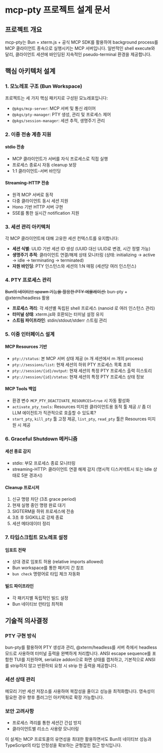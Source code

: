 # mcp-pty 프로젝트 설계 문서

## 프로젝트 개요

mcp-pty는 Bun + xterm.js + 공식 MCP SDK를 활용하여 background process를 MCP 클라이언트 종속으로 실행시키는 MCP 서버입니다. 일반적인 shell execute와 달리, 클라이언트 세션에 바인딩된 지속적인 pseudo-terminal 환경을 제공합니다.

## 핵심 아키텍처 설계

### 1. 모노레포 구조 (Bun Workspace)

프로젝트는 세 가지 핵심 패키지로 구성된 모노레포입니다:

- `@pkgs/mcp-server`: MCP 서버 및 통신 레이어
- `@pkgs/pty-manager`: PTY 생성, 관리 및 프로세스 제어
- `@pkgs/session-manager`: 세션 추적, 생명주기 관리

### 2. 이중 전송 계층 지원

#### stdio 전송

- MCP 클라이언트가 서버를 자식 프로세스로 직접 실행
- 프로세스 종료시 자동 cleanup 보장
- 1:1 클라이언트-서버 바인딩

#### Streaming-HTTP 전송

- 원격 MCP 서버로 동작
- 다중 클라이언트 동시 세션 지원
- Hono 기반 HTTP 서버 구현
- SSE를 통한 실시간 notification 지원

### 3. 세션 관리 아키텍처

각 MCP 클라이언트에 대해 고유한 세션 컨텍스트를 유지합니다:

- **세션 식별**: ULID 기반 세션 ID 생성 (UUID 대신 ULID로 변경, 시간 정렬 가능)
- **생명주기 추적**: 클라이언트 연결/해제 상태 모니터링 (상태: initializing → active → idle → terminating → terminated)
- **자원 바인딩**: PTY 인스턴스와 세션의 1:N 매핑 (세션당 여러 인스턴스)

### 4. PTY 프로세스 관리

~~Bun의 네이티브 spawn 기능을 활용한 PTY 에뮬레이션:~~
bun-pty + @xterm/headless 활용

- **프로세스 격리**: 각 세션별 독립된 shell 프로세스 (nanoid 로 여러 인스턴스 관리)
- **터미널 상태**: xterm.js와 호환되는 터미널 설정 유지
- **스트림 파이프라인**: stdin/stdout/stderr 스트림 관리

### 5. 이중 인터페이스 설계

#### MCP Resources 기반

- `pty://status`: 본 MCP 서버 상태 제공 (n 개 세션에서 m 개의 process)
- `pty://sessions/list`: 현재 세션의 하위 PTY 프로세스 목록 조회
- `pty://session/{id}/output`: 현재 세션의 특정 PTY 프로세스 출력 히스토리
- `pty://session/{id}/status`: 현재 세션의 특정 PTY 프로세스 상태 정보

#### MCP Tools 백업

- 환경 변수 `MCP_PTY_DEACTIVATE_RESOURCES=true` 시 자동 활성화
- `activate_pty_tools`: Resources 미지원 클라이언트용 동적 툴 제공 // 좀 더 LLM 에이전트가 직관적으로 호출할 수 있도록?
- `start_pty`, `kill_pty` 툴 고정 제공, `list_pty`, `read_pty` 툴은 Resources 미지원 시 제공

### 6. Graceful Shutdown 메커니즘

#### 세션 종료 감지

- stdio: 부모 프로세스 종료 모니터링
- streaming-HTTP: 클라이언트 연결 해제 감지 (명시적 디스커넥트시 또는 Idle 상태로 5분 경과시)

#### Cleanup 프로시저

1. 신규 명령 차단 (3초 grace period)
2. 현재 실행 중인 명령 완료 대기
3. SIGTERM을 하위 프로세스에 전송
4. 3초 후 SIGKILL로 강제 종료
5. 세션 메타데이터 정리

### 7. 타입스크립트 모노레포 설정

#### 임포트 전략

- 상대 경로 임포트 허용 (relative imports allowed)
- Bun workspace를 통한 패키지 간 참조
- `bun check` 명령어로 타입 체크 자동화

#### 빌드 파이프라인

- 각 패키지별 독립적인 빌드 설정
- Bun 네이티브 런타임 최적화

## 기술적 의사결정

### PTY 구현 방식

bun-pty를 활용하여 PTY 생성과 관리, @xterm/headless를 서버 측에서 headless 모드로 사용하여 터미널 출력을 완벽하게 처리합니다. ANSI escape sequence를 포함한 TUI를 지원하며, serialize addon으로 화면 상태를 캡처하고, 기본적으로 ANSI를 strip하지 않고 반환하되 요청 시 strip 한 출력을 제공합니다.

### 세션 상태 관리

메모리 기반 세션 저장소를 사용하여 복잡성을 줄이고 성능을 최적화합니다. 영속성이 필요한 경우 향후 플러그인 아키텍처로 확장 가능합니다.

### 보안 고려사항

- 프로세스 격리를 통한 세션간 간섭 방지
- 클라이언트별 리소스 사용량 모니터링

이 설계는 MCP 프로토콜의 유연성을 최대한 활용하면서도 Bun의 네이티브 성능과 TypeScript의 타입 안정성을 확보하는 균형잡힌 접근 방식입니다.
